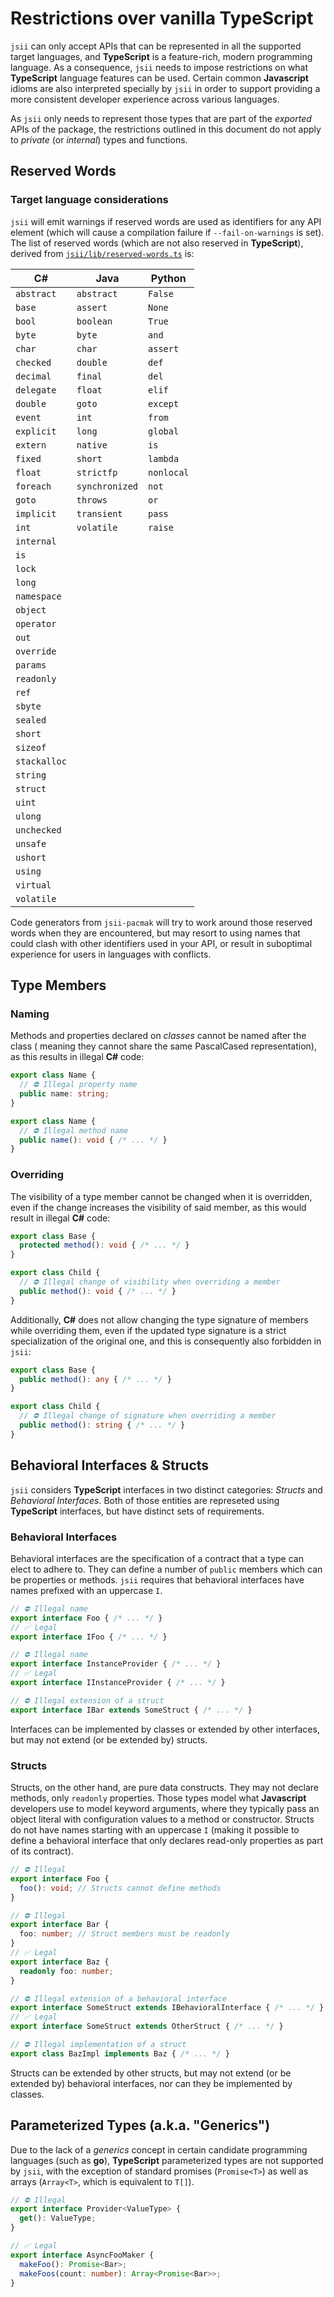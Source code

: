 # Restrictions over vanilla **TypeScript**

`jsii` can only accept APIs that can be represented in all the supported target
languages, and **TypeScript** is a feature-rich, modern programming language. As a
consequence, `jsii` needs to impose restrictions on what **TypeScript** language
features can be used. Certain common **Javascript** idioms are also interpreted
specially by `jsii` in order to support providing a more consistent developer
experience across various languages.

As `jsii` only needs to represent those types that are part of the *exported*
APIs of the package, the restrictions outlined in this document do not apply to
*private* (or *internal*) types and functions.

## Reserved Words

### Target language considerations

`jsii` will emit warnings if reserved words are used as identifiers for any API
element (which will cause a compilation failure if `--fail-on-warnings` is set).
The list of reserved words (which are not also reserved in **TypeScript**),
derived from [`jsii/lib/reserved-words.ts`] is:

**C#**         | **Java**       | **Python**
---------------|----------------|---------------
`abstract`     | `abstract`     | `False`
`base`         | `assert`       | `None`
`bool`         | `boolean`      | `True`
`byte`         | `byte`         | `and`
`char`         | `char`         | `assert`
`checked`      | `double`       | `def`
`decimal`      | `final`        | `del`
`delegate`     | `float`        | `elif`
`double`       | `goto`         | `except`
`event`        | `int`          | `from`
`explicit`     | `long`         | `global`
`extern`       | `native`       | `is`
`fixed`        | `short`        | `lambda`
`float`        | `strictfp`     | `nonlocal`
`foreach`      | `synchronized` | `not`
`goto`         | `throws`       | `or`
`implicit`     | `transient`    | `pass`
`int`          | `volatile`     | `raise`
`internal`     |                |
`is`           |                |
`lock`         |                |
`long`         |                |
`namespace`    |                |
`object`       |                |
`operator`     |                |
`out`          |                |
`override`     |                |
`params`       |                |
`readonly`     |                |
`ref`          |                |
`sbyte`        |                |
`sealed`       |                |
`short`        |                |
`sizeof`       |                |
`stackalloc`   |                |
`string`       |                |
`struct`       |                |
`uint`         |                |
`ulong`        |                |
`unchecked`    |                |
`unsafe`       |                |
`ushort`       |                |
`using`        |                |
`virtual`      |                |
`volatile`     |                |

Code generators from `jsii-pacmak` will try to work around those reserved words
when they are encountered, but may resort to using names that could clash with
other identifiers used in your API, or result in suboptimal experience for
users in languages with conflicts.

[`jsii/lib/reserved-words.ts`]: ../packages/jsii/lib/reserved-words.ts

## Type Members

### Naming

Methods and properties declared on *classes* cannot be named after the class (
meaning they cannot share the same PascalCased representation), as this results
in illegal **C#** code:

```ts
export class Name {
  // ⛔️ Illegal property name
  public name: string;
}

export class Name {
  // ⛔️ Illegal method name
  public name(): void { /* ... */ }
}
```

### Overriding

The visibility of a type member cannot be changed when it is overridden, even if
the change increases the visibility of said member, as this would result in
illegal **C#** code:

```ts
export class Base {
  protected method(): void { /* ... */ }
}

export class Child {
  // ⛔️ Illegal change of visibility when overriding a member
  public method(): void { /* ... */ }
}
```

Additionally, **C#** does not allow changing the type signature of members while
overriding them, even if the updated type signature is a strict specialization
of the original one, and this is consequently also forbidden in `jsii`:

```ts
export class Base {
  public method(): any { /* ... */ }
}

export class Child {
  // ⛔️ Illegal change of signature when overriding a member
  public method(): string { /* ... */ }
}
```

## Behavioral Interfaces & Structs

`jsii` considers **TypeScript** interfaces in two distinct categories: *Structs*
and *Behavioral Interfaces*. Both of those entities are represeted using
**TypeScript** interfaces, but have distinct sets of requirements.

### Behavioral Interfaces

Behavioral interfaces are the specification of a contract that a type can elect
to adhere to. They can define a number of `public` members which can be
properties or methods. `jsii` requires that behavioral interfaces have names
prefixed with an uppercase `I`.

```ts
// ⛔️ Illegal name
export interface Foo { /* ... */ }
// ✅ Legal
export interface IFoo { /* ... */ }

// ⛔️ Illegal name
export interface InstanceProvider { /* ... */ }
// ✅ Legal
export interface IInstanceProvider { /* ... */ }

// ⛔️ Illegal extension of a struct
export interface IBar extends SomeStruct { /* ... */ }
```

Interfaces can be implemented by classes or extended by other interfaces, but
may not extend (or be extended by) structs.

### Structs

Structs, on the other hand, are pure data constructs. They may not declare
methods, only `readonly` properties. Those types model what **Javascript**
developers use to model keyword arguments, where they typically pass an object
literal with configuration values to a method or constructor. Structs do not
have names starting with an uppercase `I` (making it possible to define a
behavioral interface that only declares read-only properties as part of its
contract).

```ts
// ⛔️ Illegal
export interface Foo {
  foo(): void; // Structs cannot define methods
}

// ⛔️ Illegal
export interface Bar {
  foo: number; // Struct members must be readonly
}
// ✅ Legal
export interface Baz {
  readonly foo: number;
}

// ⛔️ Illegal extension of a behavioral interface
export interface SomeStruct extends IBehavioralInterface { /* ... */ }
// ✅ Legal
export interface SomeStruct extends OtherStruct { /* ... */ }

// ⛔️ Illegal implementation of a struct
export class BazImpl implements Baz { /* ... */ }
```

Structs can be extended by other structs, but may not extend (or be extended by)
behavioral interfaces, nor can they be implemented by classes.

## Parameterized Types (a.k.a. "Generics")

Due to the lack of a *generics* concept in certain candidate programming
languages (such as **go**), **TypeScript** parameterized types are not
supported by `jsii`, with the exception of standard promises (`Promise<T>`) as
well as arrays (`Array<T>`, which is equivalent to `T[]`).

```ts
// ⛔️ Illegal
export interface Provider<ValueType> {
  get(): ValueType;
}

// ✅ Legal
export interface AsyncFooMaker {
  makeFoo(): Promise<Bar>;
  makeFoos(count: number): Array<Promise<Bar>>;
}
```
